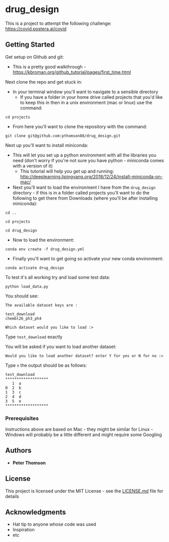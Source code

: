 # drug_design

This is a project to attempt the following challenge: https://covid.postera.ai/covid

## Getting Started
Get setup on Github and git:
* This is a pretty good walkthrough - https://kbroman.org/github_tutorial/pages/first_time.html

Next clone the repo and get stuck in:
* In your terminal window you'll want to navigate to a sensible directory
   * If you have a folder in your home drive called projects that you'd like to keep this in then in a unix environment (mac or linux) use the command: 
     
``` 
cd projects
```
   * From here you'll want to clone the repository with the command:
     
```
git clone git@github.com:pthomson88/drug_design.git
```

Next up you'll want to install miniconda:
* This will let you set up a python environment with all the libraries you need (don't worry if you're not sure you have python - miniconda comes with a version of it)
     * This tutorial will help you get up and running: http://deeplearning.lipingyang.org/2018/12/24/install-miniconda-on-mac/
* Next you'll want to load the environment I have from the `drug_design` directory - if this is in a folder called projects you'll want to do the following to get there from Downloads (where you'll be after installing miniconda):
```
cd ..
```

``` 
cd projects
```

```
cd drug_design
```
   * Now to load the environment:
``` 
conda env create -f drug_design.yml
```
* Finally you'll want to get going so activate your new conda environment:
```
conda activate drug_design

```

To test it's all working try and load some test data:

```
python load_data.py
```

You should see:
```
The available dataset keys are :

test_download
chembl26_ph3_ph4

Which dataset would you like to load :>
```
Type ```test_download``` exactly

You will be asked if you want to load another dataset:

```
Would you like to load another dataset? enter Y for yes or N for no :>
```

Type ```n``` the output should be as follows:

```
test_download
*******************
   1  a
0  2  b
1  3  c
2  4  d
3  5  e
*******************

```


### Prerequisites

Instructions above are based on Mac - they might be similar for Linux - Windows will probably be a little different and might require some Googling

## Authors

* **Peter Thomson**

## License

This project is licensed under the MIT License - see the [LICENSE.md](LICENSE.md) file for details

## Acknowledgments

* Hat tip to anyone whose code was used
* Inspiration
* etc
